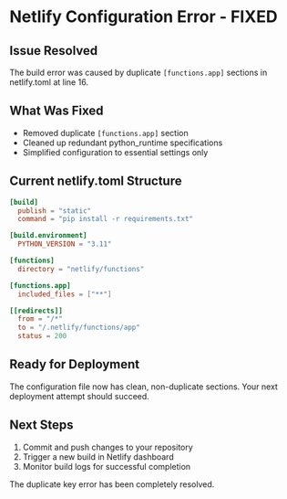# Netlify Configuration Error - FIXED

## Issue Resolved
The build error was caused by duplicate `[functions.app]` sections in netlify.toml at line 16.

## What Was Fixed
- Removed duplicate `[functions.app]` section
- Cleaned up redundant python_runtime specifications
- Simplified configuration to essential settings only

## Current netlify.toml Structure
```toml
[build]
  publish = "static"
  command = "pip install -r requirements.txt"

[build.environment]
  PYTHON_VERSION = "3.11"

[functions]
  directory = "netlify/functions"

[functions.app]
  included_files = ["**"]

[[redirects]]
  from = "/*"
  to = "/.netlify/functions/app"
  status = 200
```

## Ready for Deployment
The configuration file now has clean, non-duplicate sections. Your next deployment attempt should succeed.

## Next Steps
1. Commit and push changes to your repository
2. Trigger a new build in Netlify dashboard
3. Monitor build logs for successful completion

The duplicate key error has been completely resolved.